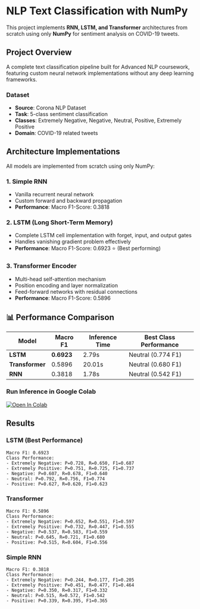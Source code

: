 # NLP Text Classification with NumPy

This project implements **RNN, LSTM, and Transformer** architectures from scratch using only **NumPy** for sentiment analysis on COVID-19 tweets.

## Project Overview

A complete text classification pipeline built for Advanced NLP coursework, featuring custom neural network implementations without any deep learning frameworks.

### Dataset
- **Source**: Corona NLP Dataset
- **Task**: 5-class sentiment classification
- **Classes**: Extremely Negative, Negative, Neutral, Positive, Extremely Positive
- **Domain**: COVID-19 related tweets

## Architecture Implementations

All models are implemented from scratch using only NumPy:

### 1. Simple RNN
- Vanilla recurrent neural network
- Custom forward and backward propagation
- **Performance**: Macro F1-Score: 0.3818

### 2. LSTM (Long Short-Term Memory)
- Complete LSTM cell implementation with forget, input, and output gates
- Handles vanishing gradient problem effectively
- **Performance**: Macro F1-Score: 0.6923 ⭐ (Best performing)

### 3. Transformer Encoder
- Multi-head self-attention mechanism
- Position encoding and layer normalization
- Feed-forward networks with residual connections
- **Performance**: Macro F1-Score: 0.5896

## 📊 Performance Comparison

| Model | Macro F1 | Inference Time | Best Class Performance |
|-------|----------|----------------|------------------------|
| **LSTM** | **0.6923** | 2.79s | Neutral (0.774 F1) |
| **Transformer** | 0.5896 | 20.01s | Neutral (0.680 F1) |
| **RNN** | 0.3818 | 1.78s | Neutral (0.542 F1) |



### Run  Inference in Google Colab
[![Open In Colab](https://colab.research.google.com/assets/colab-badge.svg)](https://colab.research.google.com/drive/1GpdR0MiHlYRSqE5DMtbcvlZuu8xfprWf?usp=sharing)



##  Results

### LSTM (Best Performance)
```
Macro F1: 0.6923
Class Performance:
- Extremely Negative: P=0.728, R=0.650, F1=0.687
- Extremely Positive: P=0.751, R=0.725, F1=0.737
- Negative: P=0.607, R=0.678, F1=0.640
- Neutral: P=0.792, R=0.756, F1=0.774
- Positive: P=0.627, R=0.620, F1=0.623
```

### Transformer
```
Macro F1: 0.5896
Class Performance:
- Extremely Negative: P=0.652, R=0.551, F1=0.597
- Extremely Positive: P=0.732, R=0.447, F1=0.555
- Negative: P=0.537, R=0.583, F1=0.559
- Neutral: P=0.645, R=0.721, F1=0.680
- Positive: P=0.515, R=0.604, F1=0.556
```

### Simple RNN
```
Macro F1: 0.3818
Class Performance:
- Extremely Negative: P=0.244, R=0.177, F1=0.205
- Extremely Positive: P=0.451, R=0.477, F1=0.464
- Negative: P=0.350, R=0.317, F1=0.332
- Neutral: P=0.515, R=0.572, F1=0.542
- Positive: P=0.339, R=0.395, F1=0.365
```